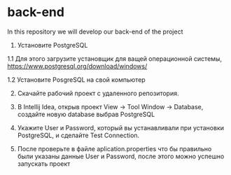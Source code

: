 # back-end
In this repository we will develop our back-end of the project

1. Установите PostgreSQL

  1.1 Для этого загрузите установщик для ващей операционной системы, https://www.postgresql.org/download/windows/
  
  1.2 Установите PosgreSQL на свой компьютер  
  
2. Скачайте рабочий проект с удаленного репозитория.

3. В Intellij Idea, открыв проект View -> Tool Window -> Database, создайте новую database выбрав PostgreSQL

4. Укажите User и Password, который вы устанавливали при установки PostgreSQL, и сделайте Test Connection.

5. После проверьте в файле aplication.properties что бы правильно были указаны данные User и Password, после этого можно успешно запускать проект
